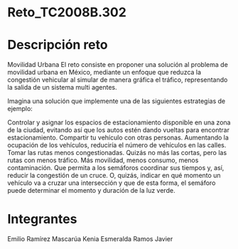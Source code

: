 # Reto_TC2008B.302
# Descripción reto
Movilidad Urbana
El reto consiste en proponer una solución al problema de movilidad urbana en México, mediante un enfoque que reduzca la congestión vehicular al simular de manera gráfica el tráfico, representando la salida de un sistema multi agentes.

Imagina una solución que implemente una de las siguientes estrategias de ejemplo:

Controlar y asignar los espacios de estacionamiento disponible en una zona de la ciudad, evitando así que los autos estén dando vueltas para encontrar estacionamiento.
Compartir tu vehículo con otras personas. Aumentando la ocupación de los vehículos, reduciría el número de vehículos en las calles.
Tomar las rutas menos congestionadas. Quizás no más las cortas, pero las rutas con menos tráfico. Más movilidad, menos consumo, menos contaminación.
Que permita a los semáforos coordinar sus tiempos y, así, reducir la congestión de un cruce. O, quizás, indicar en qué momento un vehículo va a cruzar una intersección y que de esta forma, el semáforo puede determinar el momento y duración de la luz verde.

# Integrantes
 Emilio Ramírez Mascarúa
 Kenia Esmeralda Ramos Javier
